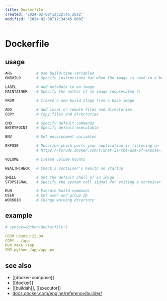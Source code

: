 ```yaml
---
title: Dockerfile
created: '2024-02-08T12:22:45.265Z'
modified: '2024-02-08T12:34:45.060Z'
---
```


# Dockerfile

## usage

```sh
ARG           # Use build-time variables
ONBUILD       # Specify instructions for when the image is used in a build

LABEL         # Add metadata to an image
MAINTAINER    # Specify the author of an image (deprecated ?)

FROM          # Create a new build stage from a base image

ADD           # Add local or remote files and directories
COPY          # Copy files and directories

CMD           # Specify default commands
ENTRYPOINT    # Specify default executable

ENV           # Set environment variables

EXPOSE        # Describe which ports your application is listening on
              # https://forums.docker.com/t/what-is-the-use-of-expose-in-docker-file/37726/2

VOLUME        # Create volume mounts

HEALTHCHECK   # Check a container's health on startup

SHELL         # Set the default shell of an image
STOPSIGNAL    # Specify the system call signal for exiting a container

RUN           # Execute build commands
USER          # Set user and group ID
WORKDIR       # Change working directory
```

## example

```yaml
# syntax=docker/dockerfile:1

FROM ubuntu:22.04
COPY . /app
RUN make /app
CMD python /app/app.py
```

## see also

- [[docker-compose]]
- [[docker]]
- [[buildah]], [[executor]]
- [docs.docker.com/engine/reference/builder/](https://docs.docker.com/engine/reference/builder/)
